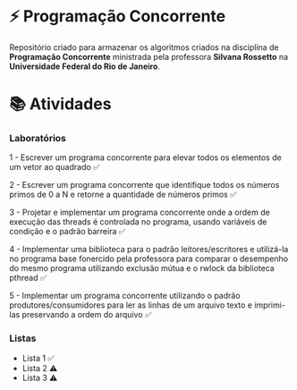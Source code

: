 # :zap: Programação Concorrente
Repositório criado para armazenar os algoritmos criados na disciplina de **Programação Concorrente** ministrada pela professora **Silvana Rossetto** na **Universidade Federal do Rio de Janeiro**.

# :books: Atividades
### Laboratórios
1 - Escrever um programa concorrente para elevar todos os elementos de um vetor ao quadrado :white_check_mark:

2 - Escrever um programa concorrente que identifique todos os números primos de 0 a N e retorne a quantidade de números primos :white_check_mark:

3 - Projetar e implementar um programa concorrente onde a ordem de execução das threads é controlada no programa, usando variáveis de condição e o padrão barreira :white_check_mark:

4 - Implementar uma biblioteca para o padrão leitores/escritores e utilizá-la no programa base fonercido pela professora para comparar o desempenho do mesmo programa utilizando exclusão mútua e o rwlock da biblioteca pthread :white_check_mark:

5 - Implementar um programa concorrente utilizando o padrão produtores/consumidores para ler as linhas de um arquivo texto e imprimi-las preservando a ordem do arquivo :white_check_mark:

### Listas
- Lista 1 :white_check_mark:
- Lista 2 :warning:
- Lista 3 :warning:

